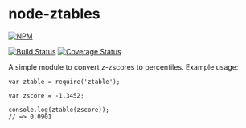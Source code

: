 # node-ztables
[![NPM](https://nodei.co/npm/multiconfig.png)](https://www.npmjs.com/package/ztable)

[![Build Status](https://travis-ci.org/arjanfrans/node-ztable.svg?branch=master)](https://travis-ci.org/arjanfrans/node-ztable)
[![Coverage Status](https://coveralls.io/repos/arjanfrans/node-ztable/badge.svg)](https://coveralls.io/r/arjanfrans/node-ztable)

A simple module to convert z-zscores to percentiles. Example usage:

```Node
var ztable = require('ztable');

var zscore = -1.3452;

console.log(ztable(zscore));
// => 0.0901

```
